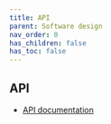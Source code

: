 ```yaml
---
title: API
parent: Software design
nav_order: 0
has_children: false
has_toc: false
---
```

## API
- [API documentation](https://petstore.swagger.io/?url=https://utrechtuniversity.github.io/irods-ruleset-uu/api.json)
